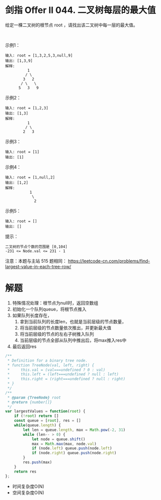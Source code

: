 # 剑指 Offer II 044. 二叉树每层的最大值
给定一棵二叉树的根节点 root ，请找出该二叉树中每一层的最大值。

 

示例1：
```
输入: root = [1,3,2,5,3,null,9]
输出: [1,3,9]
解释:
          1
         / \
        3   2
       / \   \  
      5   3   9 
```

示例2：
```
输入: root = [1,2,3]
输出: [1,3]
解释:
          1
         / \
        2   3
```

示例3：
```
输入: root = [1]
输出: [1]
```

示例4：
```
输入: root = [1,null,2]
输出: [1,2]
解释:      
           1 
            \
             2     
```

示例5：
```
输入: root = []
输出: []
```

提示：
```
二叉树的节点个数的范围是 [0,104]
-231 <= Node.val <= 231 - 1
```

注意：本题与主站 515 题相同： https://leetcode-cn.com/problems/find-largest-value-in-each-tree-row/


# 解题
1. 特殊情况处理：根节点为null时，返回空数组
2. 初始化一个队列queue，将根节点推入
3. 如果队列长度存在，
   1. 拿到当前队列的长度len，也就是当前层级的节点数量，
   2. 将当前层级的节点数量依次推出，并更新最大值
   3. 将当前层级的节点的左右子树推入队列
   4. 当前层级的节点全部从队列中推出后，将max推入res中
4. 最后返回res
```js
/**
 * Definition for a binary tree node.
 * function TreeNode(val, left, right) {
 *     this.val = (val===undefined ? 0 : val)
 *     this.left = (left===undefined ? null : left)
 *     this.right = (right===undefined ? null : right)
 * }
 */
/**
 * @param {TreeNode} root
 * @return {number[]}
 */
var largestValues = function(root) {
    if (!root) return []
    const queue = [root], res = []
    while(queue.length) {
        let len = queue.length, max = Math.pow(-2, 31)
        while (len-- > 0) {
            let node = queue.shift()
            max = Math.max(max, node.val)
            if (node.left) queue.push(node.left)
            if (node.right) queue.push(node.right)
        }
        res.push(max)
    }
    return res
};
```
- 时间复杂度O(N)
- 空间复杂度O(N)